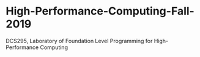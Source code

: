 # High-Performance-Computing-Fall-2019
DCS295, Laboratory of Foundation Level Programming for High-Performance Computing
